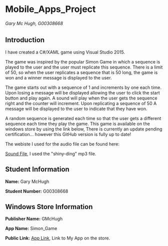 # Mobile_Apps_Project

###### Gary Mc Hugh, G00308668

## Introduction
I have created a C#/XAML game using Visual Studio 2015.

The game was inspired by the popular Simon Game in which a sequence is played to the user and the user must replicate this sequence.
There is a limit of 50, so when the user replicates a sequence that is 50 long, the game is won and a winner message is displayed to the user.

The game starts out with a sequence of 1 and increments by one each time.
Upon losing a message will be displayed allowing the user to click the start button and play again.
A sound will play when the user gets the sequence right and the counter will increment.
Upon replicating a sequence of 50 A message will be displayed to the user to indicate that they have won.

A random sequence is generated each time so that the user gets a different sequence each time they play the game.
This game is available on the windows store by using the link below, There is currently an update pending certification... however this GitHub version is fully up to date!

The webiste I used for the audio file can be found here:

[Sound File](soundfxnow.com/), I used the "shiny-ding" mp3 file.

## Student Information
**Name:** Gary McHugh

**Student Number:** G00308668


## Windows Store Information
**Publisher Name:** GMcHugh

**App Name:** Simon_Game

**Public Link:** [App Link](https://www.microsoft.com/en-us/store/games/simon-game/9nblggh4n1vn), Link to My App on the store.
